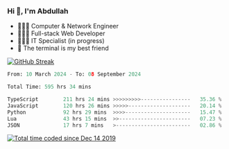 <h3>Hi 👋, I'm Abdullah</h3>

- 👷🏼‍♂️ Computer & Network Engineer
- 👨🏻‍💻 Full-stack Web Developer
- 👨🏻‍💻 IT Specialist (in progress)
- 🖤 The terminal is my best friend

[![GitHub Streak](https://streak-stats.demolab.com?user=al3bad&theme=transparent&date_format=j%20M%5B%20Y%5D)](https://git.io/streak-stats)

<!--START_SECTION:waka-->

```python
From: 10 March 2024 - To: 08 September 2024

Total Time: 595 hrs 34 mins

TypeScript        211 hrs 24 mins >>>>>>>>>----------------   35.36 %
JavaScript        120 hrs 26 mins >>>>>--------------------   20.14 %
Python            92 hrs 29 mins  >>>>---------------------   15.47 %
Lua               43 hrs 15 mins  >>-----------------------   07.23 %
JSON              17 hrs 7 mins   >------------------------   02.86 %
```

<!--END_SECTION:waka-->

<p>
  <a href="https://wakatime.com/@ce2a2aac-0d6b-4d65-b864-8a4bcaf12967"><img src="https://wakatime.com/badge/user/ce2a2aac-0d6b-4d65-b864-8a4bcaf12967.svg" alt="Total time coded since Dec 14 2019" /></a>
</p>
